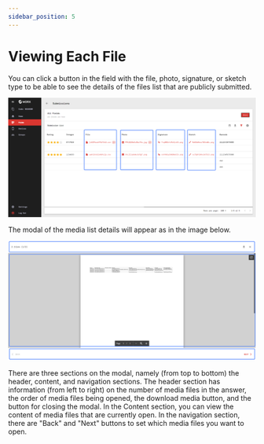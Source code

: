 ```yaml
---
sidebar_position: 5
---
```


# Viewing Each File

You can click a button in the field with the file, photo, signature, or sketch type to be able to see the details of the files list that are publicly submitted.

![](/img/screenshots/website-application-usage/submissions/viewing-each-file/viewing-each-file-1.png)

The modal of the media list details will appear as in the image below.

![](/img/screenshots/website-application-usage/submissions/viewing-each-file/viewing-each-file-2.png)

There are three sections on the modal, namely (from top to bottom) the header, content, and navigation sections. The header section has information (from left to right) on the number of media files in the answer, the order of media files being opened, the download media button, and the button for closing the modal. In the Content section, you can view the content of media files that are currently open. In the navigation section, there are "Back" and "Next" buttons to set which media files you want to open.